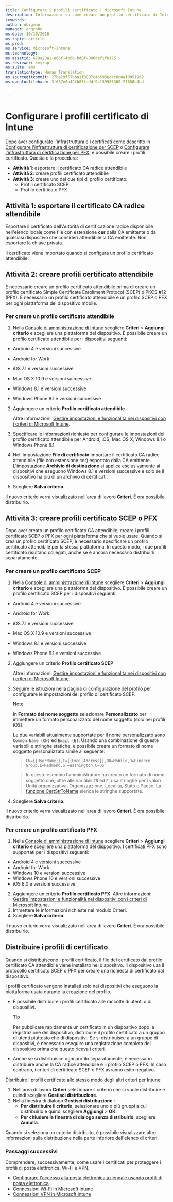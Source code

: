 ```yaml
---
title: Configurare i profili certificato | Microsoft Intune
description: Informazioni su come creare un profilo certificato di Intune.
keywords: 
author: nbigman
manager: angrobe
ms.date: 10/10/2016
ms.topic: article
ms.prod: 
ms.service: microsoft-intune
ms.technology: 
ms.assetid: 679a20a1-e66f-4b6b-bd8f-896daf1f8175
ms.reviewer: kmyrup
ms.suite: ems
translationtype: Human Translation
ms.sourcegitcommit: 27ba29f57bba1f3807c4b593ecac8c0af0851962
ms.openlocfilehash: 3f657e6a49fb83faddf9c139985369f27656b4bd


---
```


# Configurare i profili certificato di Intune
Dopo aver configurato l'infrastruttura e i certificati come descritto in [Configurare l'infrastruttura di certificazione per SCEP](configure-certificate-infrastructure-for-scep.md) o [Configurare l'infrastruttura di certificazione per PFX](configure-certificate-infrastructure-for-pfx.md), è possibile creare i profili certificato. Questa è la procedura:

- **Attività 1**: esportare il certificato CA radice attendibile
- **Attività 2**: creare profili certificato attendibile
- **Attività 3**: creare uno dei due tipi di profilo certificato:
  - Profili certificato SCEP
  - Profilo certificato PFX

## **Attività 1**: esportare il certificato CA radice attendibile
Esportare il certificato dell'Autorità di certificazione radice disponibile nell'elenco locale come file con estensione **cer** dalla CA emittente o da qualsiasi dispositivo che consideri attendibile la CA emittente. Non esportare la chiave privata.

Il certificato viene importato quando si configura un profilo certificato attendibile.

## **Attività 2**: creare profili certificato attendibile
È necessario creare un profilo certificato attendibile prima di creare un profilo certificato Simple Certificate Enrollment Protocol (SCEP) o PKCS #12 (PFX). È necessario un profilo certificato attendibile e un profilo SCEP o PFX per ogni piattaforma del dispositivo mobile.

### Per creare un profilo certificato attendibile

1.  Nella [Console di amministrazione di Intune](https://manage.microsoft.com) scegliere **Criteri** &gt; **Aggiungi criterio** e scegliere una piattaforma del dispositivo. È possibile creare un profilo certificato attendibile per i dispositivi seguenti:

-  Android 4 e versioni successive

-  Android for Work

-  iOS 7.1 e versioni successive

-  Mac OS X 10.9 e versioni successive

-  Windows 8.1 e versioni successive

-  Windows Phone 8.1 e versioni successive


2.  Aggiungere un criterio **Profilo certificato attendibile**.

    Altre informazioni: [Gestire impostazioni e funzionalità nei dispositivi con i criteri di Microsoft Intune](manage-settings-and-features-on-your-devices-with-microsoft-intune-policies.md).

3.  Specificare le informazioni richieste per configurare le impostazioni del profilo certificato attendibile per Android, iOS, Mac OS X, Windows 8.1 o Windows Phone 8.1. 
4.  Nell'impostazione **File di certificato** importare il certificato CA radice attendibile (file con estensione cer) esportato dalla CA emittente. L'impostazione **Archivio di destinazione** si applica esclusivamente ai dispositivi che eseguono Windows 8.1 e versioni successive e solo se il dispositivo ha più di un archivio di certificati.
    
4.  Scegliere **Salva criterio**.

Il nuovo criterio verrà visualizzato nell'area di lavoro **Criteri**. È ora possibile distribuirlo.

## **Attività 3**: creare profili certificato SCEP o PFX
Dopo aver creato un profilo certificato CA attendibile, creare i profili certificato SCEP o PFX per ogni piattaforma che si vuole usare. Quando si crea un profilo certificato SCEP, è necessario specificare un profilo certificato attendibile per la stessa piattaforma. In questo modo, i due profili certificato risultano collegati, anche se è ancora necessario distribuirli separatamente.

### Per creare un profilo certificato SCEP

1.  Nella [Console di amministrazione di Intune](https://manage.microsoft.com) scegliere **Criteri** &gt; **Aggiungi criterio** e scegliere una piattaforma del dispositivo.  È possibile creare un profilo certificato SCEP per i dispositivi seguenti:

-  Android 4 e versioni successive

-  Android for Work

-  iOS 7.1 e versioni successive

-  Mac OS X 10.9 e versioni successive

-  Windows 8.1 e versioni successive

-  Windows Phone 8.1 e versioni successive

2.  Aggiungere un criterio **Profilo certificato SCEP**
    
    Altre informazioni: [Gestire impostazioni e funzionalità nei dispositivi con i criteri di Microsoft Intune](manage-settings-and-features-on-your-devices-with-microsoft-intune-policies.md).

3.  Seguire le istruzioni nella pagina di configurazione del profilo per configurare le impostazioni del profilo di certificato SCEP.
    > [!NOTE]
    >
    > In **Formato del nome soggetto** selezionare **Personalizzato** per immettere un formato personalizzato del nome soggetto (solo nei profili iOS).
    >
    > Le due variabili attualmente supportate per il nome personalizzato sono `Common Name (CN)` ed `Email (E)`. Usando una combinazione di queste variabili e stringhe statiche, è possibile creare un formato di nome soggetto personalizzato simile al seguente:

    >     CN={{UserName}},E={{EmailAddress}},OU=Mobile,O=Finance Group,L=Redmond,ST=Washington,C=US

    > In questo esempio l'amministratore ha creato un formato di nome soggetto che, oltre alle variabili `CN` ed `E`, usa stringhe per i valori Unità organizzativa, Organizzazione, Località, Stato e Paese. La [funzione CertStrToName](https://msdn.microsoft.com/en-us/library/windows/desktop/aa377160.aspx) elenca le stringhe supportate.

4.  Scegliere **Salva criterio**.

Il nuovo criterio verrà visualizzato nell'area di lavoro **Criteri**. È ora possibile distribuirlo.

### Per creare un profilo certificato PFX

1.  Nella [Console di amministrazione di Intune](https://manage.microsoft.com) scegliere **Criteri** &gt; **Aggiungi criterio** e scegliere una piattaforma del dispositivo. I certificati PFX sono supportati per i dispositivi seguenti:
  - Android 4 e versioni successive
  - Android for Work
  - Windows 10 e versioni successive
  - Windows Phone 10 e versioni successive
  - iOS 8.0 e versioni successive    

    
2.  Aggiungere un criterio **Profilo certificato PFX**. 
      Altre informazioni: [Gestire impostazioni e funzionalità nei dispositivi con i criteri di Microsoft Intune](manage-settings-and-features-on-your-devices-with-microsoft-intune-policies.md).
3.  Immettere le informazioni richieste nel modulo Criteri.
4.  Scegliere **Salva criterio**.

Il nuovo criterio verrà visualizzato nell'area di lavoro **Criteri**. È ora possibile distribuirlo.

## Distribuire i profili di certificato
Quando si distribuiscono i profili certificato, il file del certificato dal profilo certificato CA attendibile viene installato nel dispositivo. Il dispositivo usa il protocollo certificato SCEP o PFX per creare una richiesta di certificato dal dispositivo.

I profili certificato vengono installati solo nei dispositivi che eseguono la piattaforma usata durante la creazione del profilo.

-   È possibile distribuire i profili certificato alle raccolte di utenti o di dispositivi.

    > [!TIP]
    > Per pubblicare rapidamente un certificato in un dispositivo dopo la registrazione del dispositivo, distribuire il profilo certificato a un gruppo di utenti piuttosto che di dispositivi. Se si distribuisce a un gruppo di dispositivi, è necessario eseguire una registrazione completa del dispositivo prima che questo riceva i criteri.

-   Anche se si distribuisce ogni profilo separatamente, è necessario distribuire anche la CA radice attendibile e il profilo SCEP o PFX. In caso contrario, i criteri di certificato SCEP o PFX avranno esito negativo.

Distribuire i profili certificato allo stesso modo degli altri criteri per Intune:

1.  Nell'area di lavoro **Criteri** selezionare il criterio che si vuole distribuire e quindi scegliere **Gestisci distribuzione**.
2.  Nella finestra di dialogo **Gestisci distribuzione** :
    -   **Per distribuire il criterio**, selezionare uno o più gruppi a cui distribuirlo e quindi scegliere **Aggiungi** &gt; **OK**.
    -   **Per chiudere la finestra di dialogo senza distribuirlo**, scegliere **Annulla**.

Quando si seleziona un criterio distribuito, è possibile visualizzare altre informazioni sulla distribuzione nella parte inferiore dell'elenco di criteri.

### Passaggi successivi

Comprendere, successivamente, come usare i certificati per proteggere i profili di posta elettronica, Wi-Fi e VPN.

-  [Configurare l'accesso alla posta elettronica aziendale usando profili di posta elettronica](configure-access-to-corporate-email-using-email-profiles-with-Microsoft-Intune.md)
-  [Connessioni Wi-Fi in Microsoft Intune](wi-fi-connections-in-microsoft-intune.md)
-  [Connessioni VPN in Microsoft Intune](vpn-connections-in-microsoft-intune.md)



<!--HONumber=Oct16_HO2-->


